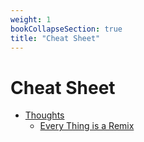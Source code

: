 ```yaml
---
weight: 1
bookCollapseSection: true
title: "Cheat Sheet"
---
```


# Cheat Sheet

- [Thoughts](thoughts/)
  - [Every Thing is a Remix](thoughts/everyThingIsAMixTape/)
